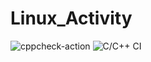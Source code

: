 # Linux_Activity
![cppcheck-action](https://github.com/99002455/Linux_Activity/workflows/cppcheck-action/badge.svg)
![C/C++ CI](https://github.com/99002455/Linux_Activity/workflows/C/C++%20CI/badge.svg)
